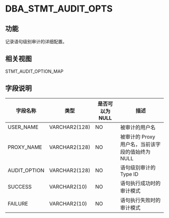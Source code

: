 DBA_STMT_AUDIT_OPTS 
========================================



功能 
-----------

记录语句级别审计的详细配置。

相关视图 
-------------

STMT_AUDIT_OPTION_MAP

字段说明 
-------------



|   **字段名称**   |    **类型**     | **是否可以为 NULL** |             **描述**             |
|--------------|---------------|----------------|--------------------------------|
| USER_NAME    | VARCHAR2(128) | NO             | 被审计的用户名                        |
| PROXY_NAME   | VARCHAR2(128) | NO             | 被审计的 Proxy 用户名，当前该字段的值始终为 NULL |
| AUDIT_OPTION | VARCHAR2(128) | NO             | 语句级别审计的 Type ID                |
| SUCCESS      | VARCHAR2(10)  | NO             | 语句执行成功时的审计模式                   |
| FAILURE      | VARCHAR2(10)  | NO             | 语句执行失败时的审计模式                   |



